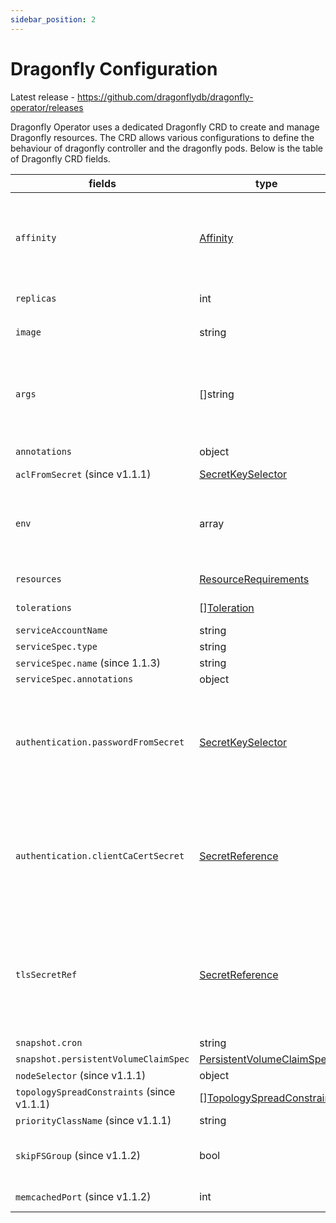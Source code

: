 ```yaml
---
sidebar_position: 2
---
```


# Dragonfly Configuration

Latest release - https://github.com/dragonflydb/dragonfly-operator/releases

Dragonfly Operator uses a dedicated Dragonfly CRD to create and manage Dragonfly
resources. The CRD allows various configurations to define the behaviour of dragonfly
controller and the dragonfly pods. Below is the table of Dragonfly CRD fields.

| fields | type | Description |
| ------ | ---- | ----------- |
| `affinity` | [Affinity](https://kubernetes.io/docs/reference/generated/kubernetes-api/v1.28/#affinity-v1-core) | Dragonfly pod affinity (Optional)<br/><pre>spec:<br/>  affinity: <br/>    nodeAffinity:<br/>      ...</pre> You can learn more about affinity [here](https://kubernetes.io/docs/concepts/scheduling-eviction/assign-pod-node/#affinity-and-anti-affinity).|
| `replicas` | int | The total number of Dragonfly instances including the master. |
| `image` | string | The dragonfly image (i.e. release version) to use. Default is `docker.dragonflydb.io/dragonflydb/dragonfly:v1.21.2` |
| `args` | []string | (Optional) Dragonfly container args to pass to the container. Refer to the Dragonfly documentation for the list of supported args. Example - <br/><pre>spec:<br/>  args:<br/>   - "--cluster_mode=emulated"</pre> |
| `annotations` | object | (Optional) Annotations to add to the Dragonfly pods. See [Annotations](https://kubernetes.io/docs/concepts/overview/working-with-objects/annotations/) to know more about annotations. |
| `aclFromSecret` (since v1.1.1) | [SecretKeySelector](https://kubernetes.io/docs/reference/generated/kubernetes-api/v1.28/#secretkeyselector-v1-core) | (Optional) Acl file Secret to pass to the container |
| `env` | array | Environmental Variables to add to Dragonfly pods. Example - <br/><pre>spec:<br/>  env:<br/>   - name: DEBUG<br/>     value: true</pre>|
| `resources` | [ResourceRequirements](https://kubernetes.io/docs/reference/generated/kubernetes-api/v1.28/#resourcerequirements-v1-core) | (Optional) Dragonfly container resource limits. Any container limit can be specified.|
| `tolerations` | \[][Toleration](https://kubernetes.io/docs/reference/generated/kubernetes-api/v1.28/#toleration-v1-core) | (Optional) Dragonfly pod tolerations. See [k8s doc](https://kubernetes.io/docs/concepts/scheduling-eviction/taint-and-toleration/) to know more about tolerations |
| `serviceAccountName` | string | (Optional) Dragonfly pod service account name |
| `serviceSpec.type` | string | (Optional) Dragonfly Service type |
| `serviceSpec.name`  (since 1.1.3) | string | (Optional) Dragonfly custom Service name |
| `serviceSpec.annotations` | object | (Optional) Dragonfly Service Annotations |
| `authentication.passwordFromSecret` | [SecretKeySelector](https://kubernetes.io/docs/reference/generated/kubernetes-api/v1.28/#secretkeyselector-v1-core) | (Optional) Dragonfly Password from Secret as a reference to a specific key. Example - <pre>spec:<br/>  authentication:<br/>    passwordFromSecret:<br/>      name: dragonfly-auth-secret<br/>      key: password<br/></pre> |
| `authentication.clientCaCertSecret` | [SecretReference](https://kubernetes.io/docs/reference/generated/kubernetes-api/v1.28/#secretreference-v1-core) | (Optional) If specified, the Dragonfly instance will check if the client certificate is signed by one of this CA. Server TLS must be enabled for this. Multiple CAs can be specified with various key names. Example - <pre>spec:<br/>  authentication:<br/>    clientCaCertSecret:<br/>      name: dragonfly-client-ca<br/></pre> |
| `tlsSecretRef` | [SecretReference](https://kubernetes.io/docs/reference/generated/kubernetes-api/v1.28/#secretreference-v1-core) | (Optional) Dragonfly TLS secret to used for TLS Connections to Dragonfly. Dragonfly instance  must have access to this secret and be in the same namespace. Example - <pre>spec:<br/>  tlsSecretRef:<br/>    name: dragonfly-secret</pre><br/>|
| `snapshot.cron` | string | (Optional) Dragonfly snapshot schedule |
| `snapshot.persistentVolumeClaimSpec` | [PersistentVolumeClaimSpec](https://kubernetes.io/docs/reference/generated/kubernetes-api/v1.28/#persistentvolumeclaimspec-v1-core) | (Optional) Dragonfly PVC spec |
| `nodeSelector` (since v1.1.1) | object | (Optional) Dragonfly pod node selector |
| `topologySpreadConstraints` (since v1.1.1) | \[][TopologySpreadConstraint](https://kubernetes.io/docs/reference/generated/kubernetes-api/v1.28/#topologyspreadconstraint-v1-core) | (Optional) Dragonfly pod topologySpreadConstraints |
| `priorityClassName` (since v1.1.1) | string | (Optional) Dragonfly pod priority class name |
| `skipFSGroup` (since v1.1.2) | bool | (Optional) Skip Assigning FileSystem Group. Required for platforms such as Openshift that require IDs to not be set, as it injects a fixed randomized ID per namespace into all pods. |
| `memcachedPort` (since v1.1.2) | int | (Optional) Dragonfly memcached port. Use this instead of `--memcached_port` arg |
